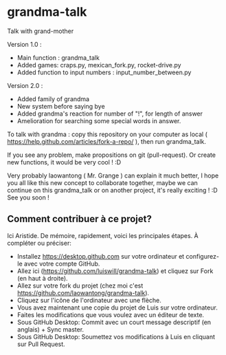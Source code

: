 # grandma-talk
Talk with grand-mother



Version 1.0 :
- Main function : grandma_talk
- Added games: craps.py, mexican_fork.py, rocket-drive.py
- Added function to input numbers : input_number_between.py

Version 2.0 : 
- Added family of grandma
- New system before saying bye
- Added grandma's reaction for number of "!", for length of answer
- Amelioration for searching some special words in answer.



To talk with grandma : 
copy this repository on your computer as local ( https://help.github.com/articles/fork-a-repo/ ), then run grandma_talk.

If you see any problem, make propositions on git (pull-request). Or create new functions, it would be very cool ! :D


Very probably laowantong ( Mr. Grange ) can explain it much better, I hope you all like this new concept to collaborate together, maybe we can continue on this grandma_talk or on another project, it's really exciting ! :D See you soon !


## Comment contribuer à ce projet?

Ici Aristide. De mémoire, rapidement, voici les principales étapes. À compléter ou préciser:

- Installez https://desktop.github.com sur votre ordinateur et configurez-le avec votre compte GitHub.
- Allez ici (https://github.com/luiswill/grandma-talk) et cliquez sur Fork (en haut à droite).
- Allez sur votre fork du projet (chez moi c'est https://github.com/laowantong/grandma-talk).
- Cliquez sur l'icône de l'ordinateur avec une flèche.
- Vous avez maintenant une copie du projet de Luis sur votre ordinateur.
- Faites les modifications que vous voulez avec un éditeur de texte.
- Sous GitHub Desktop: Commit avec un court message descriptif (en anglais) + Sync master.
- Sous GitHub Desktop: Soumettez vos modifications à Luis en cliquant sur Pull Request.
